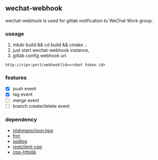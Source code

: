 ## wechat-webhook

wechat-webhook is used for gitlab notification to WeChat Work group.

### useage

1. mkdir build && cd build && cmake ..
2. just start wechat-webhook instance,
3. gitlab config webhook url

```shell
http://<ip>:port/webhook?id=<robot token id>
```

### features

- [x] push event
- [x] tag event
- [ ] merge event
- [ ] branch create/delete event

### dependency

- [nlohmann/json.hpp](https://github.com/nlohmann/json)
- [fmt](https://github.com/fmtlib/fmt) 
- [spdlog](https://github.com/gabime/spdlog) 
- [restclient-cpp](https://github.com/mrtazz/restclient-cpp)
- [cpp-httplib](https://github.com/yhirose/cpp-httplib)


